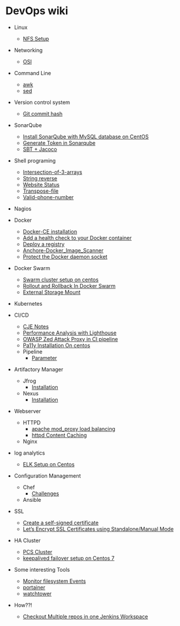 # DevOps wiki

* Linux
	* [NFS Setup](https://github.com/saviovettoor/DevOps-wiki/wiki/Setting-Up-an-NFS-server-on-CentOS-7)
* Networking
	* [OSI](https://github.com/saviovettoor/DevOps-wiki/wiki/OSI-Model)
* Command Line
	* [awk](https://github.com/saviovettoor/DevOps-wiki/wiki/AWK)
	* [sed]()
* Version control system
	* [Git commit hash](https://github.com/saviovettoor/DevOps-wiki/wiki/Git-commit-hash)
* SonarQube
	* [Install SonarQube with MySQL database on CentOS](https://github.com/saviovettoor/sonarqube/wiki/Install-SonarQube-with-MySQL-database-on-CentOS)
	* [Generate Token in Sonarqube](https://github.com/saviovettoor/sonarqube/wiki/Generate-Token-in-Sonarqube#generate-token-in-sonarqube)
	* [SBT + Jacoco](https://github.com/saviovettoor/DevOps-journey/wiki/implement-and-Generate-Code-coverage-for-sbt-project)

* Shell programing
	* [Intersection-of-3-arrays](https://github.com/saviovettoor/DevOps-journey/wiki/intersection-of-3-arrays)
	* [String reverse](https://github.com/saviovettoor/DevOps-journey/wiki/string-reversal)
	* [Website Status](https://github.com/saviovettoor/DevOps-journey/wiki/Website-status)
	* [Transpose-file](https://github.com/saviovettoor/DevOps-journey/wiki/transpose-file.sh)
	* [Valid-phone-number](https://github.com/saviovettoor/DevOps-journey/wiki/valid-phone-number)
* Nagios
* Docker
	* [Docker-CE installation](https://github.com/saviovettoor/DevOps-wiki/wiki/Docker-CE-installation)
	* [Add a health check to your Docker container](https://github.com/saviovettoor/DevOps-journey/wiki/Health-Check-for-Docker-Container)
	* [Deploy a registry](https://github.com/saviovettoor/DevOps-wiki/wiki/Deploy-a-registry)
	* [Anchore-Docker_Image_Scanner](https://github.com/saviovettoor/DevOps-wiki/wiki/Docker-Image-Scanner---Anchore)
	* [Protect the Docker daemon socket](https://github.com/saviovettoor/DevOps-wiki/wiki/Protect-the-Docker-daemon-socket)
* Docker Swarm
	* [Swarm cluster setup on centos](https://github.com/saviovettoor/DevOps-journey/wiki/Setting-Up-a-Docker-Swarm-Cluster-on-Centos)
	* [Rollout and Rollback In Docker Swarm](https://github.com/saviovettoor/DevOps-journey/wiki/Rollout-and-Rollback-In-Docker-Swarm)
	* [External Storage Mount](https://github.com/saviovettoor/DevOps-wiki/wiki/Share-data-among-machines-using-Docker-Volume)
* Kubernetes
* CI/CD
	* [CJE Notes](https://github.com/saviovettoor/DevOps-journey/wiki/CJE-Notes)
	* [Performance Analysis with Lighthouse](https://kitconcept.com/blog/continuous-performance-analysis-with-lighthouse-and-jenkins/)
	* [OWASP Zed Attack Proxy in CI pipeline ](https://github.com/saviovettoor/DevOps-wiki/wiki/OWASP-Zed-Attack-Proxy-in-a-CI-Pipeline)
	* [Pa11y Installation On centos](https://github.com/saviovettoor/DevOps-wiki/wiki/Pa11y-Installation-On-centos)
	* Pipeline
		* [Parameter](https://github.com/saviovettoor/DevOps-wiki/wiki/parameter)
* Artifactory Manager
	* Jfrog
		* [Installation]()
	* Nexus
		* [Installation]()
* Webserver
	* HTTPD
		* [apache mod_proxy load balancing](https://github.com/saviovettoor/DevOps-wiki/wiki/apache-mod_proxy-load-balancing)
		* [httpd Content Caching](https://github.com/saviovettoor/DevOps-wiki/wiki/httpd-Content-Caching)
	* Nginx
* log analytics
	* [ELK Setup on Centos](https://github.com/saviovettoor/DevOps-wiki/wiki/ELK-Setup-On-Centos-7)
* Configuration Management
	* Chef
		* [Challenges](https://github.com/saviovettoor/chef) 
	* Ansible
* SSL
	* [Create a self-signed certificate](https://github.com/saviovettoor/DevOps-wiki/wiki/self-signed-certificates)
	* [Let’s Encrypt SSL Certificates using Standalone/Manual Mode](https://github.com/saviovettoor/DevOps-wiki/wiki/Let%E2%80%99s-Encrypt-SSL-Certificates-using-Standalone-Manual-Mode)
* HA Cluster
	* [PCS Cluster](https://github.com/saviovettoor/DevOps-journey/wiki/PCS-Cluster-Setup)
	* [keepalived failover setup on Centos 7](https://github.com/saviovettoor/DevOps-wiki/wiki/Keepalived-Cluster-Setup)
* Some interesting Tools
	* [Monitor filesystem Events](https://github.com/saviovettoor/DevOps-wiki/wiki/Monitor-filesystem-Events)
	* [portainer](https://portainer.readthedocs.io/en/stable/index.html?source=post_page)
	* [watchtower](https://linuxacademy.com/blog/containers/using-watchtower-to-keep-your-containers-up-to-date/)
* How??!
	* [Checkout Multiple repos in one Jenkins Workspace](https://github.com/saviovettoor/DevOps-wiki/wiki/Checkout-Multiple-repos-in-one-Jenkins-Workspace)
